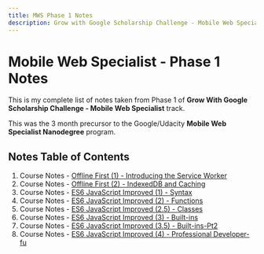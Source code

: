 ```yaml
---
title: MWS Phase 1 Notes
description: Grow with Google Scholarship Challenge - Mobile Web Specialist track
---
```

<!-- markdownlint-disable MD022 MD024 MD032 -->
# Mobile Web Specialist - Phase 1 Notes
This is my complete list of notes taken from Phase 1 of **Grow With Google Scholarship Challenge - Mobile Web Specialist** track.

This was the 3 month precursor to the Google/Udacity **Mobile Web Specialist Nanodegree** program.

## Notes Table of Contents

1. Course Notes - [Offline First (1) - Introducing the Service Worker](Introducing-the-Service-Worker.html)
2. Course Notes - [Offline First (2) - IndexedDB and Caching](IndexedDB-and-Caching.html)
3. Course Notes - [ES6 JavaScript Improved (1) - Syntax](ES6-Syntax.html)
4. Course Notes - [ES6 JavaScript Improved (2) - Functions](ES6-Functions.html)
5. Course Notes - [ES6 JavaScript Improved (2.5) - Classes](ES6-Classes.html)
6. Course Notes - [ES6 JavaScript Improved (3) - Built-ins](ES6-Built-ins.html)
7. Course Notes - [ES6 JavaScript Improved (3.5) - Built-ins-Pt2](ES6-Built-ins-Pt2.html)
8. Course Notes - [ES6 JavaScript Improved (4) - Professional Developer-fu](ES6-Professional-Developer-fu.html)